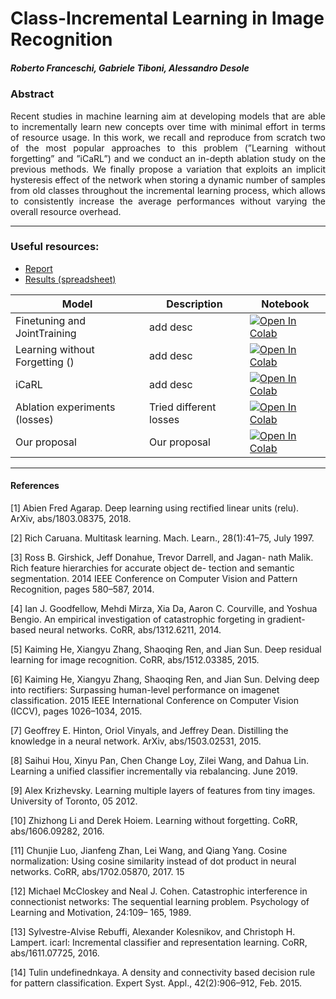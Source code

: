 # Class-Incremental Learning in Image Recognition

##### Roberto Franceschi, Gabriele Tiboni, Alessandro Desole

### Abstract

<p align="justify">
Recent studies in machine learning aim at developing models that are able to incrementally learn new concepts over time with minimal effort in terms of resource usage. In this work, we recall and reproduce from scratch two of the most popular approaches to this problem (”Learning without forgetting” and ”iCaRL”) and we conduct an in-depth ablation study on the previous methods. We finally propose a variation that exploits an implicit hysteresis effect of the network when storing a dynamic number of samples from old classes throughout the incremental learning process, which allows to consistently increase the average performances without varying the overall resource overhead.
</p>

---

### Useful resources:

- [Report](https://github.com/gabrieletiboni/Incremental-learning-on-CIFAR100/blob/master/Final%20Report.pdf)
- [Results (spreadsheet)](https://docs.google.com/spreadsheets/d/1lxrz5nrHcYjzODCsvCoGal30N-beyxo3r65X9YPig6E/edit?usp=sharing)

| Model | Description    | Notebook    |
| ---  | --- | ---|
| Finetuning and JointTraining | add desc   | [![Open In Colab](https://colab.research.google.com/assets/colab-badge.svg)](https://drive.google.com/file/d/1cDOSFWes1lKWipprQMQn2ww-emaUAZ_m/view?usp=share_link)   |
| Learning without Forgetting () | add desc  | [![Open In Colab](https://colab.research.google.com/assets/colab-badge.svg)](https://drive.google.com/file/d/1wjK0EK4828dyICHwVtZ6Ob-0eML9qNa1/view?usp=share_link)   |
| iCaRL | add desc  | [![Open In Colab](https://colab.research.google.com/assets/colab-badge.svg)](https://drive.google.com/file/d/1HmShDAiKIU0wroo7NyAWfkGqK5ck36qh/view?usp=share_link)   |
| Ablation experiments (losses) | Tried different losses  | [![Open In Colab](https://colab.research.google.com/assets/colab-badge.svg)](https://drive.google.com/file/d/1Kdl6HPOZAZrBTim1ETwIHrxR3-f_VLjx/view?usp=share_link)   |
| Our proposal | Our proposal | [![Open In Colab](https://colab.research.google.com/assets/colab-badge.svg)](https://drive.google.com/file/d/1N1mO7_LSirTDdhzB3Xpme6_6MK95gO9A/view?usp=share_link)   |

---

#### References

[1] Abien Fred Agarap. Deep learning using rectified linear units
(relu). ArXiv, abs/1803.08375, 2018.

[2] Rich Caruana. Multitask learning. Mach. Learn.,
28(1):41–75, July 1997.

[3] Ross B. Girshick, Jeff Donahue, Trevor Darrell, and Jagan-
nath Malik. Rich feature hierarchies for accurate object de-
tection and semantic segmentation. 2014 IEEE Conference on Computer Vision and Pattern Recognition, pages 580–587, 2014.

[4] Ian J. Goodfellow, Mehdi Mirza, Xia Da, Aaron C. Courville, and Yoshua Bengio. An empirical investigation of catastrophic forgeting in gradient-based neural networks. CoRR, abs/1312.6211, 2014.

[5] Kaiming He, Xiangyu Zhang, Shaoqing Ren, and Jian Sun. Deep residual learning for image recognition. CoRR, abs/1512.03385, 2015.

[6] Kaiming He, Xiangyu Zhang, Shaoqing Ren, and Jian Sun. Delving deep into rectifiers: Surpassing human-level performance on imagenet classification. 2015 IEEE International Conference on Computer Vision (ICCV), pages 1026–1034, 2015.

[7] Geoffrey E. Hinton, Oriol Vinyals, and Jeffrey Dean. Distilling the knowledge in a neural network. ArXiv, abs/1503.02531, 2015.

[8] Saihui Hou, Xinyu Pan, Chen Change Loy, Zilei Wang, and Dahua Lin. Learning a unified classifier incrementally via rebalancing. June 2019.

[9] Alex Krizhevsky. Learning multiple layers of features from tiny images. University of Toronto, 05 2012.

[10] Zhizhong Li and Derek Hoiem. Learning without forgetting. CoRR, abs/1606.09282, 2016.

[11] Chunjie Luo, Jianfeng Zhan, Lei Wang, and Qiang Yang. Cosine normalization: Using cosine similarity instead of dot product in neural networks. CoRR, abs/1702.05870, 2017. 15

[12] Michael McCloskey and Neal J. Cohen. Catastrophic interference in connectionist networks: The sequential learning problem. Psychology of Learning and Motivation, 24:109–
165, 1989.

[13] Sylvestre-Alvise Rebuffi, Alexander Kolesnikov, and Christoph H. Lampert. icarl: Incremental classifier and representation learning. CoRR, abs/1611.07725, 2016.

[14] Tulin undefinednkaya. A density and connectivity based decision rule for pattern classification. Expert Syst. Appl., 42(2):906–912, Feb. 2015.

